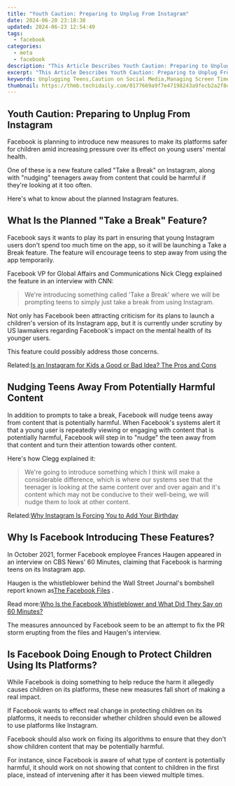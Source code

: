 ```yaml
---
title: "Youth Caution: Preparing to Unplug From Instagram"
date: 2024-06-20 23:18:38
updated: 2024-06-23 12:54:49
tags:
  - facebook
categories:
  - meta
  - facebook
description: "This Article Describes Youth Caution: Preparing to Unplug From Instagram"
excerpt: "This Article Describes Youth Caution: Preparing to Unplug From Instagram"
keywords: Unplugging Teens,Caution on Social Media,Managing Screen Time,Parents & Instagram,Safe Online Practices,Digital Detox Youths,Preventing Overuse
thumbnail: https://thmb.techidaily.com/0177669a9f7e47198243a9fecb2a2f8d7897c9576df374da55c9c20dfb4332d6.jpg
---
```


## Youth Caution: Preparing to Unplug From Instagram

 Facebook is planning to introduce new measures to make its platforms safer for children amid increasing pressure over its effect on young users' mental health.

 One of these is a new feature called "Take a Break" on Instagram, along with "nudging" teenagers away from content that could be harmful if they're looking at it too often.

Here's what to know about the planned Instagram features.

## What Is the Planned "Take a Break" Feature?

 Facebook says it wants to play its part in ensuring that young Instagram users don't spend too much time on the app, so it will be launching a Take a Break feature. The feature will encourage teens to step away from using the app temporarily.

 Facebook VP for Global Affairs and Communications Nick Clegg explained the feature in an interview with CNN:

> We're introducing something called 'Take a Break' where we will be prompting teens to simply just take a break from using Instagram.

 Not only has Facebook been attracting criticism for its plans to launch a children's version of its Instagram app, but it is currently under scrutiny by US lawmakers regarding Facebook's impact on the mental health of its younger users.

This feature could possibly address those concerns.

 Related:[Is an Instagram for Kids a Good or Bad Idea? The Pros and Cons](https://www.makeuseof.com/instagram-for-kids-pros-and-cons/)

## Nudging Teens Away From Potentially Harmful Content

 In addition to prompts to take a break, Facebook will nudge teens away from content that is potentially harmful. When Facebook's systems alert it that a young user is repeatedly viewing or engaging with content that is potentially harmful, Facebook will step in to "nudge" the teen away from that content and turn their attention towards other content.

Here's how Clegg explained it:

> We're going to introduce something which I think will make a considerable difference, which is where our systems see that the teenager is looking at the same content over and over again and it's content which may not be conducive to their well-being, we will nudge them to look at other content.

 Related:[Why Instagram Is Forcing You to Add Your Birthday](https://www.makeuseof.com/instagram-forcing-you-add-birthday/)

## Why Is Facebook Introducing These Features?

 In October 2021, former Facebook employee Frances Haugen appeared in an interview on CBS News' 60 Minutes, claiming that Facebook is harming teens on its Instagram app.

 Haugen is the whistleblower behind the Wall Street Journal's bombshell report known as[The Facebook Files](https://www.wsj.com/articles/the-facebook-files-11631713039) .

 Read more:[Who Is the Facebook Whistleblower and What Did They Say on 60 Minutes?](https://www.makeuseof.com/who-is-facebook-whistleblower-60-minutes-interview-claims/)

 The measures announced by Facebook seem to be an attempt to fix the PR storm erupting from the files and Haugen's interview.

## Is Facebook Doing Enough to Protect Children Using Its Platforms?

 While Facebook is doing something to help reduce the harm it allegedly causes children on its platforms, these new measures fall short of making a real impact.

 If Facebook wants to effect real change in protecting children on its platforms, it needs to reconsider whether children should even be allowed to use platforms like Instagram.

 Facebook should also work on fixing its algorithms to ensure that they don't show children content that may be potentially harmful.

 For instance, since Facebook is aware of what type of content is potentially harmful, it should work on not showing that content to children in the first place, instead of intervening after it has been viewed multiple times.


<ins class="adsbygoogle"
     style="display:block"
     data-ad-format="autorelaxed"
     data-ad-client="ca-pub-7571918770474297"
     data-ad-slot="1223367746"></ins>



<ins class="adsbygoogle"
     style="display:block"
     data-ad-client="ca-pub-7571918770474297"
     data-ad-slot="8358498916"
     data-ad-format="auto"
     data-full-width-responsive="true"></ins>
